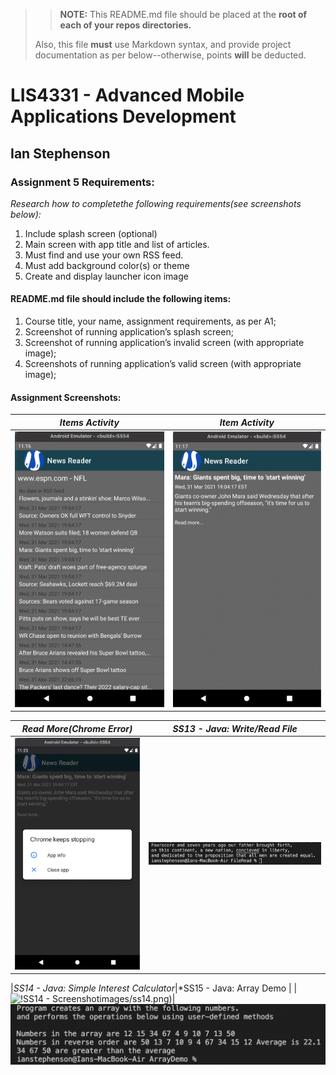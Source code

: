 >> **NOTE:** This README.md file should be placed at the **root of each of your repos directories.**
>
>Also, this file **must** use Markdown syntax, and provide project documentation as per below--otherwise, points **will** be deducted.
>

# LIS4331 - Advanced Mobile Applications Development

## Ian Stephenson

### Assignment 5 Requirements:

*Research how to completethe following requirements(see screenshots below):*

1. Include splash screen (optional)
2. Main screen with app title and list of articles.
3. Must find and use your own RSS feed.
5. Must add background color(s) or theme
6. Create and display launcher icon image

#### README.md file should include the following items:

1. Course title, your name, assignment requirements, as per A1;
2. Screenshot of running application’s splash screen;
3. Screenshot of running application’s invalid screen (with appropriate image);
4. Screenshots of running application’s valid screen (with appropriate image);

#### Assignment Screenshots:

|*Items Activity*                                   |*Item Activity*                                    |
|:-------------------------------------------------:|:-------------------------------------------------:|
|![AMPPS Installation Screenshot](images/items.png) |![JDK Installation Screenshot](images/item.png)    |

| *Read More(Chrome Error)*                         | *SS13 - Java: Write/Read File*                    |
|:-------------------------------------------------:|:-------------------------------------------------:|
|![AMPPS Installation Schot](images/error.png)      |![JDK Installation Screenshot](images/ss13.png)    |

|*SS14 - Java: Simple Interest Calculator*|*SS15 - Java: Array Demo           |
|![!SS14 - Screenshot]()images/ss14.png)|![SS15 - Screenshot](images/ss15.png)      
